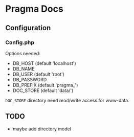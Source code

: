 # Pragma Docs

## Configuration

### Config.php

Options needed:

* DB_HOST (default 'localhost')
* DB_NAME
* DB_USER (default 'root')
* DB_PASSWORD
* DB_PREFIX (default 'pragma_')
* DOC_STORE (default 'data/')

`DOC_STORE` directory need read/write access for www-data.

## TODO

* maybe add directory model
